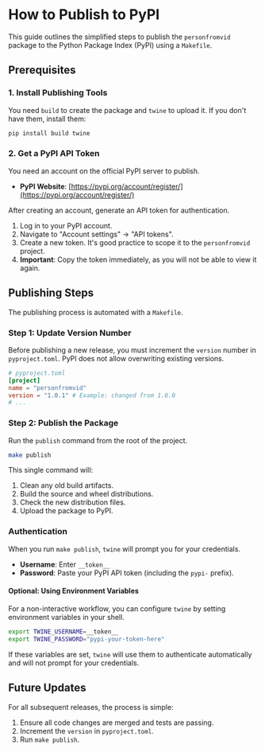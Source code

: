 # How to Publish to PyPI

This guide outlines the simplified steps to publish the `personfromvid` package to the Python Package Index (PyPI) using a `Makefile`.

## Prerequisites

### 1. Install Publishing Tools

You need `build` to create the package and `twine` to upload it. If you don't have them, install them:

```bash
pip install build twine
```

### 2. Get a PyPI API Token

You need an account on the official PyPI server to publish.

- **PyPI Website**: [https://pypi.org/account/register/](https://pypi.org/account/register/)

After creating an account, generate an API token for authentication.

1.  Log in to your PyPI account.
2.  Navigate to "Account settings" -> "API tokens".
3.  Create a new token. It's good practice to scope it to the `personfromvid` project.
4.  **Important**: Copy the token immediately, as you will not be able to view it again.

## Publishing Steps

The publishing process is automated with a `Makefile`.

### Step 1: Update Version Number

Before publishing a new release, you must increment the `version` number in `pyproject.toml`. PyPI does not allow overwriting existing versions.

```toml
# pyproject.toml
[project]
name = "personfromvid"
version = "1.0.1" # Example: changed from 1.0.0
# ...
```

### Step 2: Publish the Package

Run the `publish` command from the root of the project.

```bash
make publish
```

This single command will:
1.  Clean any old build artifacts.
2.  Build the source and wheel distributions.
3.  Check the new distribution files.
4.  Upload the package to PyPI.

### Authentication

When you run `make publish`, `twine` will prompt you for your credentials.
-   **Username**: Enter `__token__`
-   **Password**: Paste your PyPI API token (including the `pypi-` prefix).

#### Optional: Using Environment Variables

For a non-interactive workflow, you can configure `twine` by setting environment variables in your shell.

```bash
export TWINE_USERNAME=__token__
export TWINE_PASSWORD="pypi-your-token-here"
```

If these variables are set, `twine` will use them to authenticate automatically and will not prompt for your credentials.

## Future Updates

For all subsequent releases, the process is simple:

1.  Ensure all code changes are merged and tests are passing.
2.  Increment the `version` in `pyproject.toml`.
3.  Run `make publish`.